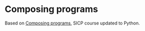 # Composing programs

Based on [Composing programs](http://composingprograms.com/), SICP course updated to Python.
